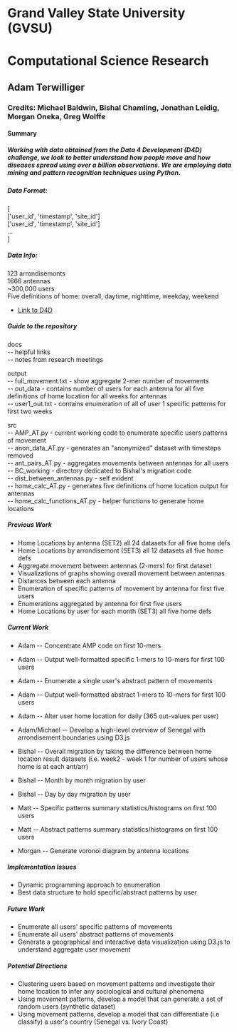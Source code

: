 # Grand Valley State University (GVSU)
# Computational Science Research
## Adam Terwilliger
### Credits: Michael Baldwin, Bishal Chamling, Jonathan Leidig, Morgan Oneka, Greg Wolffe

#### Summary
##### Working with data obtained from the Data 4 Development (D4D) challenge, we look to better understand how people move and how diseases spread using over a billion observations. We are employing data mining and pattern recognition techniques using Python.   

##### Data Format:
[   
    ['user_id', 'timestamp', 'site_id']   
    ['user_id', 'timestamp', 'site_id']    
    ...     
]    

##### Data Info:
123 arrondisemonts  
1666 antennas  
~300,000 users  
Five definitions of home: overall, daytime, nighttime, weekday, weekend  

- [Link to D4D](http://www.d4d.orange.com/)

##### Guide to the repository
docs   
	 -- helpful links  
	 -- notes from research meetings  

output    
	   -- full_movement.txt - show aggregate 2-mer number of movements   
	   -- out_data - contains number of users for each antenna for all five definitions of home location for all weeks for antennas  
	   -- user1_out.txt - contains enumeration of all of user 1 specific patterns for first two weeks  
  

src    
	-- AMP_AT.py - current working code to enumerate specific users patterns of movement  
	-- anon_data_AT.py - generates an "anonymized" dataset with timesteps removed   
	-- ant_pairs_AT.py - aggregates movements between antennas for all users   
	-- BC_working - directory dedicated to Bishal's migration code   
	-- dist_between_antennas.py - self evident   
	-- home_calc_AT.py - generates five definitions of home location output for antennas   
	-- home_calc_functions_AT.py - helper functions to generate home locations    

##### Previous Work
* Home Locations by antenna (SET2) all 24 datasets for all five home defs
* Home Locations by arrondisemont (SET3) all 12 datasets all five home defs
* Aggregate movement between antennas (2-mers) for first dataset
* Visualizations of graphs showing overall movement between antennas
* Distances between each antenna
* Enumeration of specific patterns of movement by antenna for first five users
* Enumerations aggregated by antenna for first five users
* Home Locations by user for each month (SET3) all five home defs

##### Current Work
* Adam -- Concentrate AMP code on first 10-mers
* Adam -- Output well-formatted specific 1-mers to 10-mers for first 100 users
* Adam -- Enumerate a single user's abstract pattern of movements
* Adam -- Output well-formatted abstract 1-mers to 10-mers for first 100 users
* Adam -- Alter user home location for daily (365 out-values per user)

* Adam/Michael -- Develop a high-level overview of Senegal with arrondisement boundaries using D3.js   

* Bishal -- Overall migration by taking the difference between home location result datasets (i.e. week2 - week 1 for number of users whose home is at each ant/arr)
* Bishal -- Month by month migration by user
* Bishal -- Day by day migration by user

* Matt -- Specific patterns summary statistics/histograms on first 100 users
* Matt -- Abstract patterns summary statistics/histograms on first 100 users

* Morgan -- Generate voronoi diagram by antenna locations 

##### Implementation Issues
* Dynamic programming approach to enumeration
* Best data structure to hold specific/abstract patterns by user

##### Future Work
* Enumerate all users' specific patterns of movements
* Enumerate all users' abstract patterns of movements
* Generate a geographical and interactive data visualization using D3.js to understand aggregate user movement

##### Potential Directions
* Clustering users based on movement patterns and investigate their home location to infer any sociological and cultural phenomena
* Using movement patterns, develop a model that can generate a set of random users (synthetic dataset)
* Using movement patterns, develop a model that can differentiate (i.e classify) a user's country (Senegal vs. Ivory Coast)

